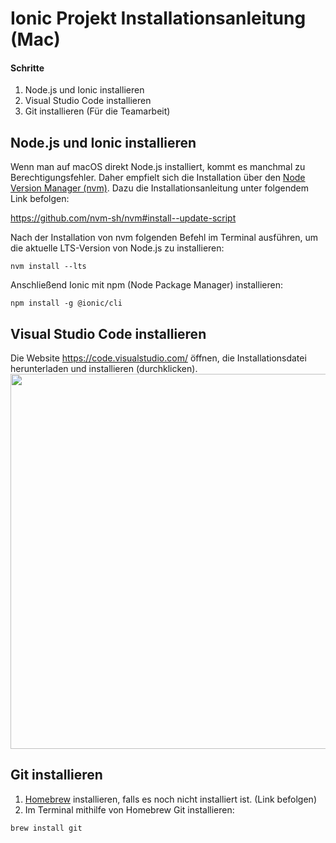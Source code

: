 # Ionic Projekt Installationsanleitung (Mac)

#### Schritte
1. Node.js und Ionic installieren
2. Visual Studio Code installieren
3. Git installieren (Für die Teamarbeit)

## Node.js und Ionic installieren
Wenn man auf macOS direkt Node.js installiert, kommt es manchmal zu Berechtigungsfehler. 
Daher empfielt sich die Installation über den [Node Version Manager (nvm)](https://github.com/nvm-sh/nvm).
Dazu die Installationsanleitung unter folgendem Link befolgen: 

https://github.com/nvm-sh/nvm#install--update-script

Nach der Installation von nvm folgenden Befehl im Terminal ausführen, um die aktuelle LTS-Version von Node.js zu installieren:

```
nvm install --lts
```

Anschließend Ionic mit npm (Node Package Manager) installieren:

```
npm install -g @ionic/cli
```

## Visual Studio Code installieren
Die Website https://code.visualstudio.com/ öffnen, die Installationsdatei herunterladen und installieren (durchklicken). 
<img src="https://user-images.githubusercontent.com/46280954/98471098-4f36fe00-21ea-11eb-9b3d-e01cae69a096.png" width="600">

## Git installieren

1. [Homebrew](https://brew.sh/) installieren, falls es noch nicht installiert ist. (Link befolgen)
2. Im Terminal mithilfe von Homebrew Git installieren:

```
brew install git
```
